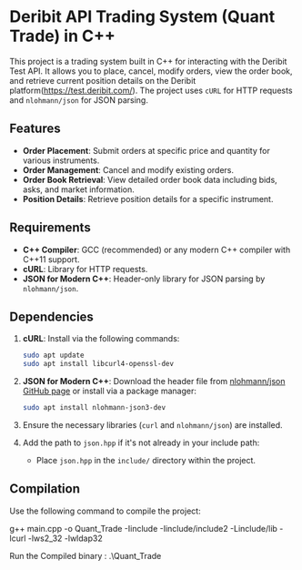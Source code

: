 # Deribit API Trading System (Quant Trade) in C++

This project is a trading system built in C++ for interacting with the Deribit Test API. It allows you to place, cancel, modify orders, view the order book, and retrieve current position details on the Deribit platform(https://test.deribit.com/). The project uses `cURL` for HTTP requests and `nlohmann/json` for JSON parsing.

## Features

- **Order Placement**: Submit orders at specific price and quantity for various instruments.
- **Order Management**: Cancel and modify existing orders.
- **Order Book Retrieval**: View detailed order book data including bids, asks, and market information.
- **Position Details**: Retrieve position details for a specific instrument.

## Requirements

- **C++ Compiler**: GCC (recommended) or any modern C++ compiler with C++11 support.
- **cURL**: Library for HTTP requests.
- **JSON for Modern C++**: Header-only library for JSON parsing by `nlohmann/json`.

## Dependencies

1. **cURL**: Install via the following commands:
    ```bash
    sudo apt update
    sudo apt install libcurl4-openssl-dev
    ```

2. **JSON for Modern C++**: Download the header file from [nlohmann/json GitHub page](https://github.com/nlohmann/json) or install via a package manager:
    ```bash
    sudo apt install nlohmann-json3-dev
    ```



2. Ensure the necessary libraries (`curl` and `nlohmann/json`) are installed.

3. Add the path to `json.hpp` if it's not already in your include path:
    - Place `json.hpp` in the `include/` directory within the project.

## Compilation

Use the following command to compile the project:

g++ main.cpp -o Quant_Trade -Iinclude -Iinclude/include2 -Linclude/lib -lcurl -lws2_32 -lwldap32

Run the Compiled binary : .\Quant_Trade 


